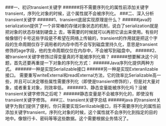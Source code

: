###一、初识transient关键字
######将不需要序列化的属性前添加关键字transient，序列化对象的时候，这个属性就不会被序列化。
###二、深入分析transient关键字
######1、transient底层实现原理是什么？
######java的serialization提供了一个非常棒的存储对象状态的机制，说白了serialization就是把对象的状态存储到硬盘上 去，等需要的时候就可以再把它读出来使用。有些时候像银行卡号这些字段是不希望在网络上传输的，transient的作用就是把这个字段的生命周期仅存于调用者的内存中而不会写到磁盘里持久化，意思是transient修饰的age字段，他的生命周期仅仅在内存中，不会被写到磁盘中。
######2、被transient关键字修饰过得变量真的不能被序列化嘛？
######想要解决这个问题，首先还要再重提一下对象的序列化方式：
######Java序列化提供两种方式。
######一种是实现Serializable接口
######另一种是实现Exteranlizable接口。 需要重写writeExternal和readExternal方法，它的效率比Serializable高一些，并且可以决定哪些属性需要序列化（即使是transient修饰的），但是对大量对象，或者重复对象，则效率低。
######3、静态变量能被序列化吗？没被transient关键字修饰之后呢？
######静态变量是不会被序列化的，即使没有transient关键字修饰。
###三、transient关键字总结
######java 的transient关键字为我们提供了便利，你只需要实现Serilizable接口，将不需要序列化的属性前添加关键字transient，序列化对象的时候，这个属性就不会序列化到指定的目的地中。像银行卡、密码等等这些数据。这个需要根据业务情况了。